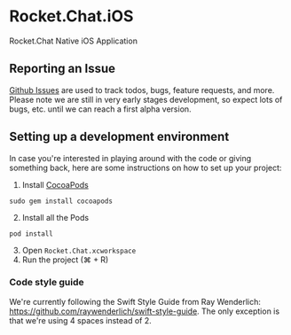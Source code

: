 # Rocket.Chat.iOS
Rocket.Chat Native iOS Application

## Reporting an Issue

[Github Issues](https://github.com/RocketChat/Rocket.Chat.iOS/issues) are used to track todos, bugs, feature requests, and more.
Please note we are still in very early stages development, so expect lots of bugs, etc. until we can reach a first alpha version.

## Setting up a development environment

In case you're interested in playing around with the code or giving something back, here are some instructions on how to set up your project:

1. Install [CocoaPods](https://cocoapods.org)

  `sudo gem install cocoapods`

2. Install all the Pods

  `pod install`

3. Open `Rocket.Chat.xcworkspace`
4. Run the project (⌘ + R)


### Code style guide

We're currently following the Swift Style Guide from Ray Wenderlich: https://github.com/raywenderlich/swift-style-guide. The only exception is that we're using 4 spaces instead of 2.

